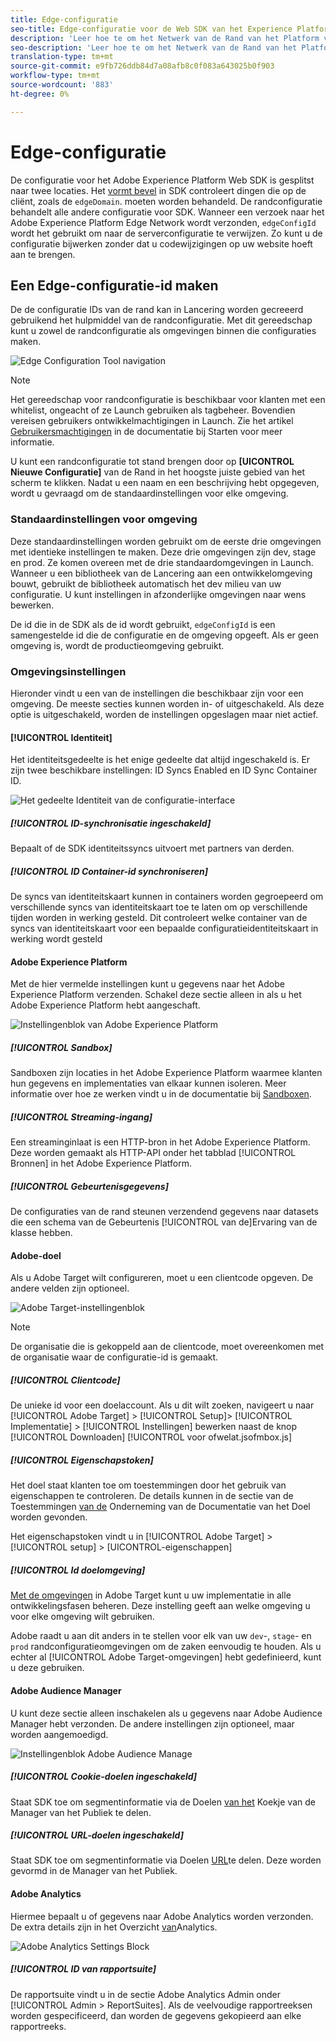 ```yaml
---
title: Edge-configuratie
seo-title: Edge-configuratie voor de Web SDK van het Experience Platform
description: 'Leer hoe te om het Netwerk van de Rand van het Platform van de Ervaring te vormen. '
seo-description: 'Leer hoe te om het Netwerk van de Rand van het Platform van de Ervaring te vormen. '
translation-type: tm+mt
source-git-commit: e9fb726ddb84d7a08afb8c0f083a643025b0f903
workflow-type: tm+mt
source-wordcount: '883'
ht-degree: 0%

---
```



# Edge-configuratie

De configuratie voor het Adobe Experience Platform Web SDK is gesplitst naar twee locaties. Het [vormt bevel](configuring-the-sdk.md) in SDK controleert dingen die op de cliënt, zoals de `edgeDomain`. moeten worden behandeld. De randconfiguratie behandelt alle andere configuratie voor SDK. Wanneer een verzoek naar het Adobe Experience Platform Edge Network wordt verzonden, `edgeConfigId` wordt het gebruikt om naar de serverconfiguratie te verwijzen. Zo kunt u de configuratie bijwerken zonder dat u codewijzigingen op uw website hoeft aan te brengen.

## Een Edge-configuratie-id maken

De de configuratie IDs van de rand kan in Lancering worden gecreeerd gebruikend het hulpmiddel van de randconfiguratie. Met dit gereedschap kunt u zowel de randconfiguratie als omgevingen binnen die configuraties maken.

![Edge Configuration Tool navigation](../../assets/edge_configuration_nav.png)

>[!NOTE]
>
>Het gereedschap voor randconfiguratie is beschikbaar voor klanten met een whitelist, ongeacht of ze Launch gebruiken als tagbeheer. Bovendien vereisen gebruikers ontwikkelmachtigingen in Launch. Zie het artikel [Gebruikersmachtigingen](https://docs.adobe.com/content/help/en/launch/using/reference/admin/user-permissions.html) in de documentatie bij Starten voor meer informatie.

U kunt een randconfiguratie tot stand brengen door op **[UICONTROL Nieuwe Configuratie]** van de Rand in het hoogste juiste gebied van het scherm te klikken. Nadat u een naam en een beschrijving hebt opgegeven, wordt u gevraagd om de standaardinstellingen voor elke omgeving.

### Standaardinstellingen voor omgeving

Deze standaardinstellingen worden gebruikt om de eerste drie omgevingen met identieke instellingen te maken. Deze drie omgevingen zijn dev, stage en prod. Ze komen overeen met de drie standaardomgevingen in Launch. Wanneer u een bibliotheek van de Lancering aan een ontwikkelomgeving bouwt, gebruikt de bibliotheek automatisch het dev milieu van uw configuratie. U kunt instellingen in afzonderlijke omgevingen naar wens bewerken.

De id die in de SDK als de id wordt gebruikt, `edgeConfigId` is een samengestelde id die de configuratie en de omgeving opgeeft. Als er geen omgeving is, wordt de productieomgeving gebruikt.

### Omgevingsinstellingen

Hieronder vindt u een van de instellingen die beschikbaar zijn voor een omgeving. De meeste secties kunnen worden in- of uitgeschakeld. Als deze optie is uitgeschakeld, worden de instellingen opgeslagen maar niet actief.

#### [!UICONTROL Identiteit]

Het identiteitsgedeelte is het enige gedeelte dat altijd ingeschakeld is. Er zijn twee beschikbare instellingen: ID Syncs Enabled en ID Sync Container ID.

![Het gedeelte Identiteit van de configuratie-interface](../../assets/edge_configuration_identity.png)

##### [!UICONTROL ID-synchronisatie ingeschakeld]

Bepaalt of de SDK identiteitssyncs uitvoert met partners van derden.

##### [!UICONTROL ID Container-id synchroniseren]

De syncs van identiteitskaart kunnen in containers worden gegroepeerd om verschillende syncs van identiteitskaart toe te laten om op verschillende tijden worden in werking gesteld. Dit controleert welke container van de syncs van identiteitskaart voor een bepaalde configuratieidentiteitskaart in werking wordt gesteld

#### Adobe Experience Platform

Met de hier vermelde instellingen kunt u gegevens naar het Adobe Experience Platform verzenden. Schakel deze sectie alleen in als u het Adobe Experience Platform hebt aangeschaft.

![Instellingenblok van Adobe Experience Platform](../../assets/edge_configuration_aep.png)

##### [!UICONTROL Sandbox]

Sandboxen zijn locaties in het Adobe Experience Platform waarmee klanten hun gegevens en implementaties van elkaar kunnen isoleren. Meer informatie over hoe ze werken vindt u in de documentatie bij [Sandboxen](../../sandboxes/home.md).

##### [!UICONTROL Streaming-ingang]

Een streaminginlaat is een HTTP-bron in het Adobe Experience Platform. Deze worden gemaakt als HTTP-API onder het tabblad [!UICONTROL Bronnen] in het Adobe Experience Platform.

##### [!UICONTROL Gebeurtenisgegevens]

De configuraties van de rand steunen verzendend gegevens naar datasets die een schema van de Gebeurtenis [!UICONTROL van de]Ervaring van de klasse hebben.

#### Adobe-doel

Als u Adobe Target wilt configureren, moet u een clientcode opgeven. De andere velden zijn optioneel.

![Adobe Target-instellingenblok](../../assets/edge_configuration_target.png)

>[!NOTE]
>
>De organisatie die is gekoppeld aan de clientcode, moet overeenkomen met de organisatie waar de configuratie-id is gemaakt.

##### [!UICONTROL Clientcode]

De unieke id voor een doelaccount. Als u dit wilt zoeken, navigeert u naar [!UICONTROL Adobe Target] > [!UICONTROL Setup]> [!UICONTROL Implementatie] > [!UICONTROL Instellingen] bewerken naast de knop [!UICONTROL Downloaden]  [!UICONTROL voor ofwelat.jsofmbox.js]

##### [!UICONTROL Eigenschapstoken]

Het doel staat klanten toe om toestemmingen door het gebruik van eigenschappen te controleren. De details kunnen in de sectie van de Toestemmingen [van de](https://docs.adobe.com/content/help/en/target/using/administer/manage-users/enterprise/properties-overview.html) Onderneming van de Documentatie van het Doel worden gevonden.

Het eigenschapstoken vindt u in [!UICONTROL Adobe Target] > [!UICONTROL setup] > [UICONTROL-eigenschappen]

##### [!UICONTROL Id doelomgeving]

[Met de omgevingen](https://docs.adobe.com/content/help/en/target/using/administer/hosts.html) in Adobe Target kunt u uw implementatie in alle ontwikkelingsfasen beheren. Deze instelling geeft aan welke omgeving u voor elke omgeving wilt gebruiken.

Adobe raadt u aan dit anders in te stellen voor elk van uw `dev`-, `stage`- en `prod` randconfiguratieomgevingen om de zaken eenvoudig te houden. Als u echter al [!UICONTROL Adobe Target-omgevingen] hebt gedefinieerd, kunt u deze gebruiken.

#### Adobe Audience Manager

U kunt deze sectie alleen inschakelen als u gegevens naar Adobe Audience Manager hebt verzonden. De andere instellingen zijn optioneel, maar worden aangemoedigd.

![Instellingenblok Adobe Audience Manage](../../assets/edge_configuration_aam.png)

##### [!UICONTROL Cookie-doelen ingeschakeld]

Staat SDK toe om segmentinformatie via de Doelen [van het](https://docs.adobe.com/content/help/en/audience-manager/user-guide/features/destinations/custom-destinations/create-cookie-destination.html) Koekje van de Manager van het Publiek te delen.

##### [!UICONTROL URL-doelen ingeschakeld]

Staat SDK toe om segmentinformatie via Doelen [URL](https://docs.adobe.com/content/help/en/audience-manager/user-guide/features/destinations/custom-destinations/create-url-destination.html)te delen. Deze worden gevormd in de Manager van het Publiek.

#### Adobe Analytics

Hiermee bepaalt u of gegevens naar Adobe Analytics worden verzonden. De extra details zijn in het Overzicht [van](../solution-specific/analytics/analytics-overview.md)Analytics.

![Adobe Analytics Settings Block](../../assets/edge_configuration_aa.png)

##### [!UICONTROL ID van rapportsuite]

De rapportsuite vindt u in de sectie Adobe Analytics Admin onder [!UICONTROL Admin > ReportSuites]. Als de veelvoudige rapportreeksen worden gespecificeerd, dan worden de gegevens gekopieerd aan elke rapportreeks.
